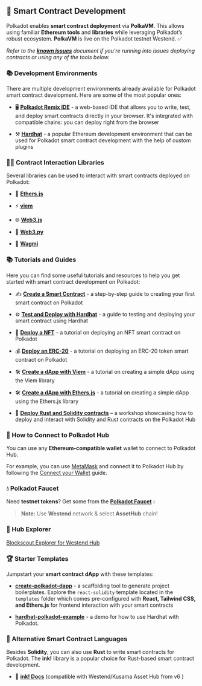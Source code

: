 ## 🚀 Smart Contract Development

Polkadot enables **smart contract deployment** via **PolkaVM**. This allows using familiar **Ethereum tools** and **libraries** while leveraging Polkadot’s robust ecosystem. **PolkaVM** is live on the Polkadot testnet Westend. ✅

*Refer to the [**known issues**](https://docs.google.com/document/d/1j5hnQZRqlbVagW28dC24OVAF8uRih5jWubBxy5PlMYc/edit?usp=sharing) document if you're running into issues deploying contracts or using any of the tools below.*

### 📚 Development Environments

There are multiple development environments already available for Polkadot smart contract development. Here are some of the most popular ones:

- 🖥️ [**Polkadot Remix IDE**](https://papermoonio.github.io/polkadot-mkdocs/develop/smart-contracts/dev-environments/remix/) - a web-based IDE that allows you to write, test, and deploy smart contracts directly in your browser. It's integrated with compatible chains: you can deploy right from the browser

- ⚒️ [**Hardhat**](https://papermoonio.github.io/polkadot-mkdocs/develop/smart-contracts/dev-environments/hardhat/) - a popular Ethereum development environment that can be used for Polkadot smart contract development with the help of custom plugins

### 👨‍💻 Contract Interaction Libraries

Several libraries can be used to interact with smart contracts deployed on Polkadot:

- 🔵 [**Ethers.js**](https://papermoonio.github.io/polkadot-mkdocs/develop/smart-contracts/libraries/ethers-js/)

- ⚡ [**viem**](https://papermoonio.github.io/polkadot-mkdocs/develop/smart-contracts/libraries/viem/)

- 🌐 [**Web3.js**](https://papermoonio.github.io/polkadot-mkdocs/develop/smart-contracts/libraries/web3-js/)

- 🐍 [**Web3.py**](https://papermoonio.github.io/polkadot-mkdocs/develop/smart-contracts/libraries/web3-py/)

- 🧙 [**Wagmi**](https://papermoonio.github.io/polkadot-mkdocs/develop/smart-contracts/libraries/wagmi/)

### 📚 Tutorials and Guides

Here you can find some useful tutorials and resources to help you get started with smart contract development on Polkadot:

- ✍️ [**Create a Smart Contract**](https://papermoonio.github.io/polkadot-mkdocs/tutorials/smart-contracts/launch-your-first-project/create-contracts/) - a step-by-step guide to creating your first smart contract on Polkadot

- ⚙️ [**Test and Deploy with Hardhat**](https://papermoonio.github.io/polkadot-mkdocs/tutorials/smart-contracts/launch-your-first-project/test-and-deploy-with-hardhat/) - a guide to testing and deploying your smart contract using Hardhat

- 🎨 [**Deploy a NFT**](https://papermoonio.github.io/polkadot-mkdocs/tutorials/smart-contracts/deploy-nft/) - a tutorial on deploying an NFT smart contract on Polkadot

- 💰 [**Deploy an ERC-20**](https://papermoonio.github.io/polkadot-mkdocs/tutorials/smart-contracts/deploy-erc20/) - a tutorial on deploying an ERC-20 token smart contract on Polkadot

- 🛠️ [**Create a dApp with Viem**](https://papermoonio.github.io/polkadot-mkdocs/tutorials/smart-contracts/launch-your-first-project/create-dapp-viem/) - a tutorial on creating a simple dApp using the Viem library

- 🛠️ [**Create a dApp with Ethers.js**](https://papermoonio.github.io/polkadot-mkdocs/tutorials/smart-contracts/launch-your-first-project/create-dapp-ethers-js/) - a tutorial on creating a simple dApp using the Ethers.js library

- 🎥 [**Deploy Rust and Solidity contracts**](https://youtu.be/TGgpG1jPxeE?t=2749) – a workshop showcasing how to deploy and interact with Solidity and Rust contracts on the Polkadot Hub

### 🔑 How to Connect to Polkadot Hub

You can use any **Ethereum-compatible wallet** wallet to connect to Polkadot Hub.

For example, you can use [MetaMask](https://metamask.io/) and connect it to Polkadot Hub by following the [Connect your Wallet](https://papermoonio.github.io/polkadot-mkdocs/develop/smart-contracts/connect-to-asset-hub/#connect-your-wallet) guide.

### 💧 Polkadot Faucet

Need **testnet tokens**? Get some from the [**Polkadot Faucet**](https://faucet.polkadot.io/westend?parachain=1000) 💧

> **Note:** Use **Westend** network & select **AssetHub** chain!

### 🔎 Hub Explorer

[Blockscout Explorer for Westend Hub](https://blockscout-asset-hub.parity-chains-scw.parity.io/)

### 🏆 Starter Templates

Jumpstart your **smart contract dApp** with these templates:

- [**create-polkadot-dapp**](https://www.npmjs.com/package/create-polkadot-dapp?activeTab=readme) - a scaffolding tool to generate project boilerplates. Explore the `react-solidity` template located in the `templates` folder which comes pre-configured with **React, Tailwind CSS, and Ethers.js** for frontend interaction with your smart contracts

- [**hardhat-polkadot-example**](https://github.com/UtkarshBhardwaj007/hardhat-polkadot-example) - a demo for how to use Hardhat with Polkadot.

### 🧙 Alternative Smart Contract Languages

Besides **Solidity**, you can also use **Rust** to write smart contracts for Polkadot. The **ink!** library is a popular choice for Rust-based smart contract development.

- 🔗 [**ink! Docs**](https://use.ink/6.x) (compatible with Westend/Kusama Asset Hub from v6 )
